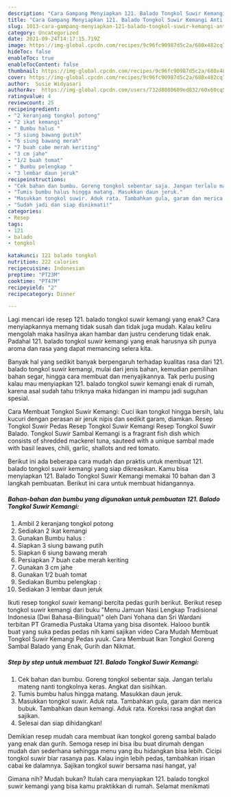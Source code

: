 ```yaml
---
description: "Cara Gampang Menyiapkan 121. Balado Tongkol Suwir Kemangi Anti Gagal"
title: "Cara Gampang Menyiapkan 121. Balado Tongkol Suwir Kemangi Anti Gagal"
slug: 1013-cara-gampang-menyiapkan-121-balado-tongkol-suwir-kemangi-anti-gagal
category: Uncategorized
date: 2021-09-24T14:17:15.719Z
image: https://img-global.cpcdn.com/recipes/9c96fc90987d5c2a/680x482cq70/121-balado-tongkol-suwir-kemangi-foto-resep-utama.jpg
hideToc: false
enableToc: true
enableTocContent: false
thumbnail: https://img-global.cpcdn.com/recipes/9c96fc90987d5c2a/680x482cq70/121-balado-tongkol-suwir-kemangi-foto-resep-utama.jpg
cover: https://img-global.cpcdn.com/recipes/9c96fc90987d5c2a/680x482cq70/121-balado-tongkol-suwir-kemangi-foto-resep-utama.jpg
author:  Susie Widyasari
authorAv:  https://img-global.cpcdn.com/users/732d8080609ed832/60x60cq50/avatar.jpg
ratingvalue: 4
reviewcount: 25
recipeingredient:
- "2 keranjang tongkol potong"
- "2 ikat kemangi"
- " Bumbu halus "
- "3 siung bawang putih"
- "6 siung bawang merah"
- "7 buah cabe merah keriting"
- "3 cm jahe"
- "1/2 buah tomat"
- " Bumbu pelengkap "
- "3 lembar daun jeruk"
recipeinstructions:
- "Cek bahan dan bumbu. Goreng tongkol sebentar saja. Jangan terlalu mateng nanti tongkolnya keras. Angkat dan sisihkan."
- "Tumis bumbu halus hingga matang. Masukkan daun jeruk."
- "Masukkan tongkol suwir. Aduk rata. Tambahkan gula, garam dan merica bubuk. Tambahkan daun kemangi. Aduk rata. Koreksi rasa angkat dan sajikan."
- "Sudah jadi dan siap dinikmati!"
categories:
- Resep
tags:
- 121
- balado
- tongkol

katakunci: 121 balado tongkol 
nutrition: 222 calories
recipecuisine: Indonesian
preptime: "PT23M"
cooktime: "PT47M"
recipeyield: "2"
recipecategory: Dinner

---
```



Lagi mencari ide resep 121. balado tongkol suwir kemangi yang enak? Cara menyiapkannya memang tidak susah dan tidak juga mudah. Kalau keliru mengolah maka hasilnya akan hambar dan justru cenderung tidak enak. Padahal 121. balado tongkol suwir kemangi yang enak harusnya sih punya aroma dan rasa yang dapat memancing selera kita.


Banyak hal yang sedikit banyak berpengaruh terhadap kualitas rasa dari 121. balado tongkol suwir kemangi, mulai dari jenis bahan, kemudian pemilihan bahan segar, hingga cara membuat dan menyajikannya. Tak perlu pusing kalau mau menyiapkan 121. balado tongkol suwir kemangi enak di rumah, karena asal sudah tahu triknya maka hidangan ini mampu jadi suguhan spesial.

Cara Membuat Tongkol Suwir Kemangi: Cuci ikan tongkol hingga bersih, lalu kucuri dengan perasan air jeruk nipis dan sedikit garam, diamkan. Resep Tongkol Suwir Pedas Resep Tongkol Suwir Kemangi Resep Tongkol Suwir Balado. Tongkol Suwir Sambal Kemangi is a fragrant fish dish which consists of shredded mackerel tuna, sauteed with a unique sambal made with basil leaves, chili, garlic, shallots and red tomato.


Berikut ini ada beberapa cara mudah dan praktis untuk membuat 121. balado tongkol suwir kemangi yang siap dikreasikan. Kamu bisa menyiapkan 121. Balado Tongkol Suwir Kemangi memakai 10 bahan dan 3 langkah pembuatan. Berikut ini cara untuk membuat hidangannya.

<!--inarticleads1-->

##### Bahan-bahan dan bumbu yang digunakan untuk pembuatan 121. Balado Tongkol Suwir Kemangi:

1. Ambil 2 keranjang tongkol potong
1. Sediakan 2 ikat kemangi
1. Gunakan  Bumbu halus :
1. Siapkan 3 siung bawang putih
1. Siapkan 6 siung bawang merah
1. Persiapkan 7 buah cabe merah keriting
1. Gunakan 3 cm jahe
1. Gunakan 1/2 buah tomat
1. Sediakan  Bumbu pelengkap :
1. Sediakan 3 lembar daun jeruk


Ikuti resep tongkol suwir kemangi bercita pedas gurih berikut. Berikut resep tongkol suwir kemangi dari buku &#34;Menu Jamuan Nasi Lengkap Tradisional Indonesia (Dwi Bahasa-Bilingual)&#34; oleh Dani Yohana dan Sri Wardani terbitan PT Gramedia Pustaka Utama yang bisa disontek. Halooo buntik buat yang suka pedas pedas nih kami sajikan video Cara Mudah Membuat Tongkol Suwir Kemangi Pedas yuuk. Cara Membuat Ikan Tongkol Goreng Sambal Balado yang Enak, Gurih dan Nikmat. 

<!--inarticleads2-->

##### Step by step untuk membuat 121. Balado Tongkol Suwir Kemangi:

1. Cek bahan dan bumbu. Goreng tongkol sebentar saja. Jangan terlalu mateng nanti tongkolnya keras. Angkat dan sisihkan.
1. Tumis bumbu halus hingga matang. Masukkan daun jeruk.
1. Masukkan tongkol suwir. Aduk rata. Tambahkan gula, garam dan merica bubuk. Tambahkan daun kemangi. Aduk rata. Koreksi rasa angkat dan sajikan.
1. Selesai dan siap dihidangkan!

Demikian resep mudah cara membuat ikan tongkol goreng sambal balado yang enak dan gurih. Semoga resep ini bisa ibu buat dirumah dengan mudah dan sederhana sehingga menu yang ibu hidangkan bisa lebih. Cicipi tongkol suwir biar rasanya pas. Kalau ingin lebih pedas, tambahkan irisan cabai ke dalamnya. Sajikan tongkol suwir bersama nasi hangat, ya! 

Gimana nih? Mudah bukan? Itulah cara menyiapkan 121. balado tongkol suwir kemangi yang bisa kamu praktikkan di rumah. Selamat menikmati
